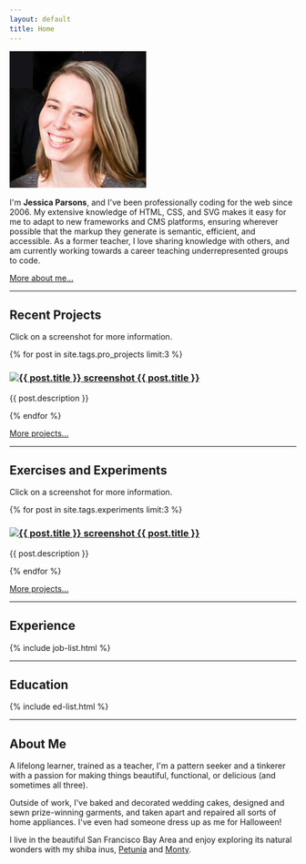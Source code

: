 ```yaml
---
layout: default
title: Home
---
```


<div class="intro section">
  <img class="avatar" src="images/avatar240.jpg" alt="Jessica Parsons" />
  <p><span class="lead">I'm <strong>Jessica Parsons</strong>, and I've been professionally coding for the web since 2006.</span> My extensive knowledge
  of HTML, CSS, and SVG makes it easy for me to adapt to new frameworks and
  CMS platforms, ensuring wherever possible that the markup they generate is semantic, efficient, and accessible.  As a former teacher, I love sharing knowledge with others, and am currently working towards a career teaching underrepresented groups to code.</p>
  <p class="more-link">
    <a href="#about-me">More about me...</a>
  </p>

</div>

<hr class="section-divider">

<div class="projects section">
  <h2 class="section-title">Recent Projects</h2>
  <p>Click on a screenshot for more information.</p>
  <div class="posts">
    {% for post in site.tags.pro_projects limit:3 %}
    <div class="post">
      <h3 class="post-title">
        <a href="{{ site.baseurl }}{{ post.url }}">
          <img class="project-thumb" src="{{ site.baseurl }}/images/{{ post.img_name }}-thumb.{{ post.img_type }}"
            alt="{{ post.title }} screenshot">
          {{ post.title }}
        </a>
      </h3>
      <p class="post-description">{{ post.description }}</p>
    </div>
    {% endfor %}
  </div>
  <p class="more-link">
    <a href="{{site.baseurl}}/projects/">More projects...</a>
  </p>
</div>

<hr class="section-divider">

<div class="projects section">
  <h2 class="section-title">Exercises and Experiments</h2>
  <p>Click on a screenshot for more information.</p>
  <div class="posts">
    {% for post in site.tags.experiments limit:3 %}
    <div class="post">
      <h3 class="post-title">
        <a href="{{ site.baseurl }}{{ post.url }}">
          <img class="project-thumb" src="{{ site.baseurl }}/images/{{ post.img_name }}-thumb.{{ post.img_type }}"
            alt="{{ post.title }} screenshot">
          {{ post.title }}
        </a>
      </h3>
      <p class="post-description">{{ post.description }}</p>
    </div>
    {% endfor %}
  </div>
  <p class="more-link">
    <a href="{{site.baseurl}}/projects/">More projects...</a>
  </p>
</div>

<hr class="section-divider">

<div class="jobs section">
  <h2 class="section-title">Experience</h2>
  <div class="job-list">
    {% include job-list.html %}
  </div>
</div>


<hr class="section-divider">

<div class="education section">
  <h2 class="section-title">Education</h2>
  <div class="ed-list">
      {% include ed-list.html %}
  </div>
</div>

<hr class="section-divider">

<div class="about section" id="about-me">
  <h2 class="section-title">About Me</h2>
  <p>A lifelong learner, trained as a teacher, I'm a pattern seeker and a tinkerer with a passion for making things beautiful, functional, or delicious (and sometimes all three).</p>

  <p>Outside of work, I've baked and decorated wedding cakes, designed and sewn prize-winning garments, and taken apart and repaired all sorts of home appliances.  I've even had someone dress up as me for Halloween!</p>

  <p>I live in the beautiful San Francisco Bay Area and enjoy exploring its natural wonders with my shiba inus, <a href="http://miss-petunia.com">Petunia</a> and <a href="http://mr-monty.com">Monty</a>.</p>
</div>
